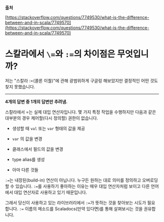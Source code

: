 **출처**

[https://stackoverflow.com/questions/7749530/what-is-the-difference-between-and-in-scala/7749570](https://stackoverflow.com/questions/7749530/what-is-the-difference-between-and-in-scala/7749570)

# 스칼라에서 `\=`와 `:=`의 차이점은 무엇입니까?

저는 "스칼라 :=(콜론 이퀄)"에 관해 광범위하게 구글링 해보았지만 결정적인 어떤 것도 찾지 못했습니다.

-------------

**4개의 답변 중 1개의 답변만 추려냄.**

스칼라에서 =는 실제 대입 연산자입니다. 몇 가지 특정 작업을 수행하지만 다음과 같은 대부분의 경우 제어할(다시 정의할) 권한이 없습니다.

* 생성할 때 `val` 또는 `var` 형태의 값을 제공

* `var` 의 값을 변경

* 클래스에서 필드의 값을 변경

* type alias를 생성

* 아마 다른 것들

`:=`는 내장된(build-in) 연산이 아닙니다. 누구든 원하는 대로 의미를 정의하고 오버로딩할 수 있습니다. `:=`를 사용하기 좋아하는 이유는 매우 대입 연산자처럼 보이고 다른 언어에서 대입 연산자로 사용하고 있기 때문입니다.

그래서 당신이 사용하고 있는 라이브러리에서 `:=`가 뜻하는 것을 찾아보는 시도가 필요합니다. `:=` 이름의 메소드를 Scaladocs(만약 있다면)를 통해 살펴보시는 것을 권유합니다.
